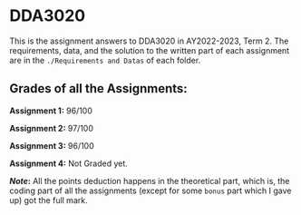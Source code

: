 # DDA3020
This is the assignment answers to DDA3020 in AY2022-2023, Term 2. The requirements, data, and the solution to the written part of each assignment are in the `./Requirements and Datas` of each folder.
## Grades of all the Assignments:
**Assignment 1:** 96/100

**Assignment 2:** 97/100

**Assignment 3:** 96/100

**Assignment 4:** Not Graded yet.

**_Note_:** All the points deduction happens in the theoretical part, which is,  the coding part of all the assignments (except for some `bonus` part which I gave up)  got the full mark.
